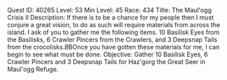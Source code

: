 Quest ID: 40265
Level: 53
Min Level: 45
Race: 434
Title: The Maul'ogg Crisis II
Description: If there is to be a chance for my people then I must conjure a great vision, to do as such will require materials from across the island. I ask of you to gather me the following items. 10 Basilisk Eyes from the Basilisks, 6 Crawler Pincers from the Crawlers, and 3 Deepsnap Tails from the crocolisks.$B$BOnce you have gotten these materials for me, I can begin to see what must be done.
Objective: Gather 10 Basilisk Eyes, 6 Crawler Pincers and 3 Deepsnap Tails for Haz'gorg the Great Seer in Maul'ogg Refuge.
